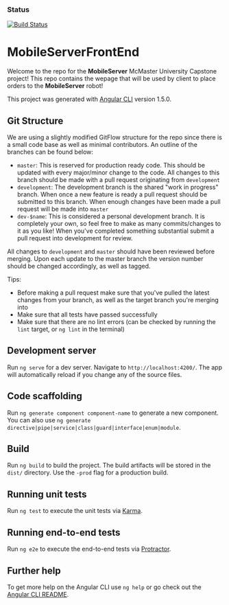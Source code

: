 ### Status
[![Build Status](https://travis-ci.com/bcorbold/MobileServerFrontEnd.png)](https://travis-ci.com/bcorbold/MobileServerFrontEnd)

# MobileServerFrontEnd
Welcome to the repo for the **MobileServer** McMaster University Capstone project! This repo contains the wepage that will be used by client to place orders to the **MobileServer** robot!

This project was generated with [Angular CLI](https://github.com/angular/angular-cli) version 1.5.0.

## Git Structure
We are using a slightly modified GitFlow structure for the repo since there is a small code base as well as minimal contributors. An outline of the branches can be found below:
- `master`: This is reserved for production ready code. This should be updated with every major/minor change to the code. All changes to this branch should be made with a pull request originating from `development`
- `development`: The development branch is the shared "work in progress" branch. When once a new feature is ready a pull request should be submitted to this branch. When enough changes have been made a pull request will be made into `master`
- `dev-$name`: This is considered a personal development branch. It is completely your own, so feel free to make as many commits/changes to it as you like! When you've completed something substantial submit a pull request into development for review.

All changes to `development` and `master` should have been reviewed before merging. Upon each update to the master branch the version number should be changed accordingly, as well as tagged.

Tips: 
- Before making a pull request make sure that you've pulled the latest changes from your branch, as well as the target branch you're merging into
- Make sure that all tests have passed successfully
- Make sure that there are no lint errors (can be checked by running the `lint` target, or `ng lint` in the terminal)

## Development server

Run `ng serve` for a dev server. Navigate to `http://localhost:4200/`. The app will automatically reload if you change any of the source files.

## Code scaffolding

Run `ng generate component component-name` to generate a new component. You can also use `ng generate directive|pipe|service|class|guard|interface|enum|module`.

## Build

Run `ng build` to build the project. The build artifacts will be stored in the `dist/` directory. Use the `-prod` flag for a production build.

## Running unit tests

Run `ng test` to execute the unit tests via [Karma](https://karma-runner.github.io).

## Running end-to-end tests

Run `ng e2e` to execute the end-to-end tests via [Protractor](http://www.protractortest.org/).

## Further help

To get more help on the Angular CLI use `ng help` or go check out the [Angular CLI README](https://github.com/angular/angular-cli/blob/master/README.md).
